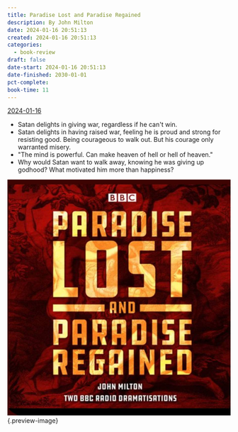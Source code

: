 ```yaml
---
title: Paradise Lost and Paradise Regained
description: By John Milton
date: 2024-01-16 20:51:13
created: 2024-01-16 20:51:13
categories:
  - book-review
draft: false
date-start: 2024-01-16 20:51:13
date-finished: 2030-01-01
pct-complete: 
book-time: 11
---
```



[2024-01-16](../goals/2024-01-16)

- Satan delights in giving war, regardless if he can't win. 
- Satan delights in having raised war, feeling he is proud and strong for resisting good. Being courageous to walk out. But his courage only warranted misery. 
- "The mind is powerful. Can make heaven of hell or hell of heaven."
- Why would Satan want to walk away, knowing he was giving up godhood? What motivated him more than happiness?

![Paradise Lost and Paradise regained](../img/book-paradise-lost-and-paradise-regained.jpeg){.preview-image}